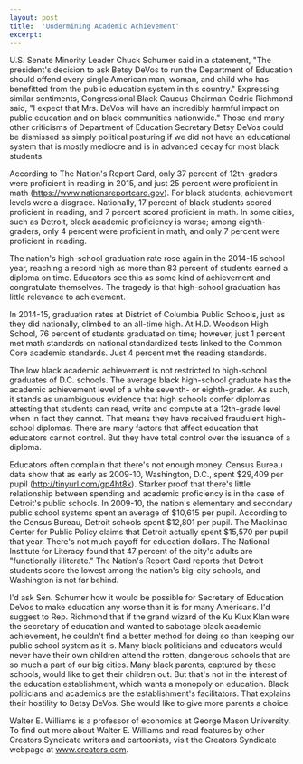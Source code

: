 ```yaml
---
layout: post
title:  'Undermining Academic Achievement'
excerpt:
---
```




U.S. Senate Minority Leader Chuck Schumer said in a statement, "The president's decision to ask Betsy DeVos to run the Department of Education should offend every single American man, woman, and child who has benefitted from the public education system in this country." Expressing similar sentiments, Congressional Black Caucus Chairman Cedric Richmond said, "I expect that Mrs. DeVos will have an incredibly harmful impact on public education and on black communities nationwide." Those and many other criticisms of Department of Education Secretary Betsy DeVos could be dismissed as simply political posturing if we did not have an educational system that is mostly mediocre and is in advanced decay for most black students.

According to The Nation's Report Card, only 37 percent of 12th-graders were proficient in reading in 2015, and just 25 percent were proficient in math (https://www.nationsreportcard.gov). For black students, achievement levels were a disgrace. Nationally, 17 percent of black students scored proficient in reading, and 7 percent scored proficient in math. In some cities, such as Detroit, black academic proficiency is worse; among eighth-graders, only 4 percent were proficient in math, and only 7 percent were proficient in reading.

The nation's high-school graduation rate rose again in the 2014-15 school year, reaching a record high as more than 83 percent of students earned a diploma on time. Educators see this as some kind of achievement and congratulate themselves. The tragedy is that high-school graduation has little relevance to achievement.

In 2014-15, graduation rates at District of Columbia Public Schools, just as they did nationally, climbed to an all-time high. At H.D. Woodson High School, 76 percent of students graduated on time; however, just 1 percent met math standards on national standardized tests linked to the Common Core academic standards. Just 4 percent met the reading standards.

The low black academic achievement is not restricted to high-school graduates of D.C. schools. The average black high-school graduate has the academic achievement level of a white seventh- or eighth-grader. As such, it stands as unambiguous evidence that high schools confer diplomas attesting that students can read, write and compute at a 12th-grade level when in fact they cannot. That means they have received fraudulent high-school diplomas. There are many factors that affect education that educators cannot control. But they have total control over the issuance of a diploma.



Educators often complain that there's not enough money. Census Bureau data show that as early as 2009-10, Washington, D.C., spent $29,409 per pupil (http://tinyurl.com/gp4ht8k). Starker proof that there's little relationship between spending and academic proficiency is in the case of Detroit's public schools. In 2009-10, the nation's elementary and secondary public school systems spent an average of $10,615 per pupil. According to the Census Bureau, Detroit schools spent $12,801 per pupil. The Mackinac Center for Public Policy claims that Detroit actually spent $15,570 per pupil that year. There's not much payoff for education dollars. The National Institute for Literacy found that 47 percent of the city's adults are "functionally illiterate." The Nation's Report Card reports that Detroit students score the lowest among the nation's big-city schools, and Washington is not far behind.

I'd ask Sen. Schumer how it would be possible for Secretary of Education DeVos to make education any worse than it is for many Americans. I'd suggest to Rep. Richmond that if the grand wizard of the Ku Klux Klan were the secretary of education and wanted to sabotage black academic achievement, he couldn't find a better method for doing so than keeping our public school system as it is. Many black politicians and educators would never have their own children attend the rotten, dangerous schools that are so much a part of our big cities. Many black parents, captured by these schools, would like to get their children out. But that's not in the interest of the education establishment, which wants a monopoly on education. Black politicians and academics are the establishment's facilitators. That explains their hostility to Betsy DeVos. She would like to give more parents a choice.

Walter E. Williams is a professor of economics at George Mason University. To find out more about Walter E. Williams and read features by other Creators Syndicate writers and cartoonists, visit the Creators Syndicate webpage at www.creators.com.

